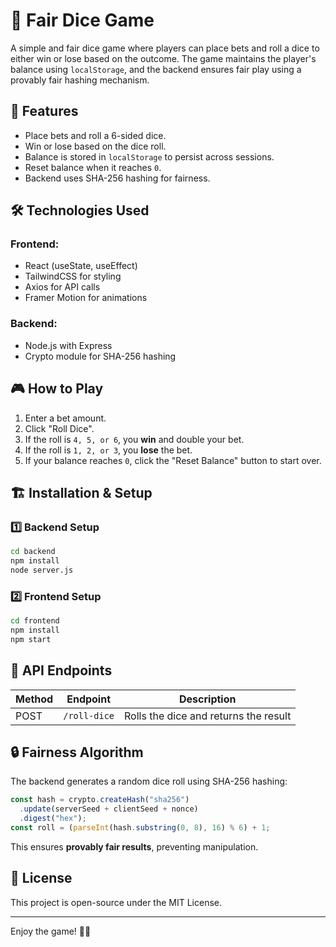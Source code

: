 # 🎲 Fair Dice Game

A simple and fair dice game where players can place bets and roll a dice to either win or lose based on the outcome. The game maintains the player's balance using `localStorage`, and the backend ensures fair play using a provably fair hashing mechanism.

## 🚀 Features
- Place bets and roll a 6-sided dice.
- Win or lose based on the dice roll.
- Balance is stored in `localStorage` to persist across sessions.
- Reset balance when it reaches `0`.
- Backend uses SHA-256 hashing for fairness.

## 🛠️ Technologies Used
### Frontend:
- React (useState, useEffect)
- TailwindCSS for styling
- Axios for API calls
- Framer Motion for animations

### Backend:
- Node.js with Express
- Crypto module for SHA-256 hashing

## 🎮 How to Play
1. Enter a bet amount.
2. Click "Roll Dice".
3. If the roll is `4, 5, or 6`, you **win** and double your bet.
4. If the roll is `1, 2, or 3`, you **lose** the bet.
5. If your balance reaches `0`, click the "Reset Balance" button to start over.

## 🏗️ Installation & Setup
### 1️⃣ Backend Setup
```sh
cd backend
npm install
node server.js
```

### 2️⃣ Frontend Setup
```sh
cd frontend
npm install
npm start
```

## 🔌 API Endpoints
| Method | Endpoint          | Description          |
|--------|------------------|----------------------|
| POST   | `/roll-dice`      | Rolls the dice and returns the result |

## 🔒 Fairness Algorithm
The backend generates a random dice roll using SHA-256 hashing:
```js
const hash = crypto.createHash("sha256")
  .update(serverSeed + clientSeed + nonce)
  .digest("hex");
const roll = (parseInt(hash.substring(0, 8), 16) % 6) + 1;
```
This ensures **provably fair results**, preventing manipulation.

## 📜 License
This project is open-source under the MIT License.

---

Enjoy the game! 🎲🔥